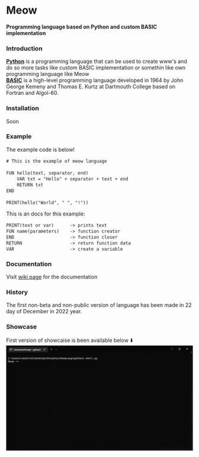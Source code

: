 # Meow

**Programming language based on Python and custom BASIC implementation**

### Introduction

**[Python](https://python.org)** is a programming language that can be used to create www's and do so more tasks like custom BASIC implementation or somethin like own programming language like Meow
<br>
**[BASIC](https://en.wikipedia.org/wiki/BASIC)** is a high-level programming language developed in 1964 by John George Kemeny and Thomas E. Kurtz at Dartmouth College based on Fortran and Algol-60.

### Installation

Soon

### Example

The example code is below!
```
# This is the example of meow language

FUN hello(text, separator, end)
    VAR txt = "Hello" + separator + text + end
    RETURN txt
END

PRINT(hello("World", " ", "!"))
```

This is an docs for this example:
```
PRINT(text or var)      -> prints text
FUN name(parameters)    -> function creator
END                     -> function closer
RETURN                  -> return function data
VAR                     -> create a variable
```

### Documentation

Visit [wiki page](https://github.com/xKotelek/MeowLang/wiki) for the documentation

### History

The first non-beta and non-public version of language has been made in 22 day of December in 2022 year.

### Showcase

First version of showcaise is been available below ⬇️
<img src="showcase.gif" alt="Showcase">
